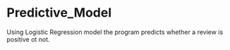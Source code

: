# Predictive_Model
Using Logistic Regression model the program predicts whether a review is positive ot not. 
